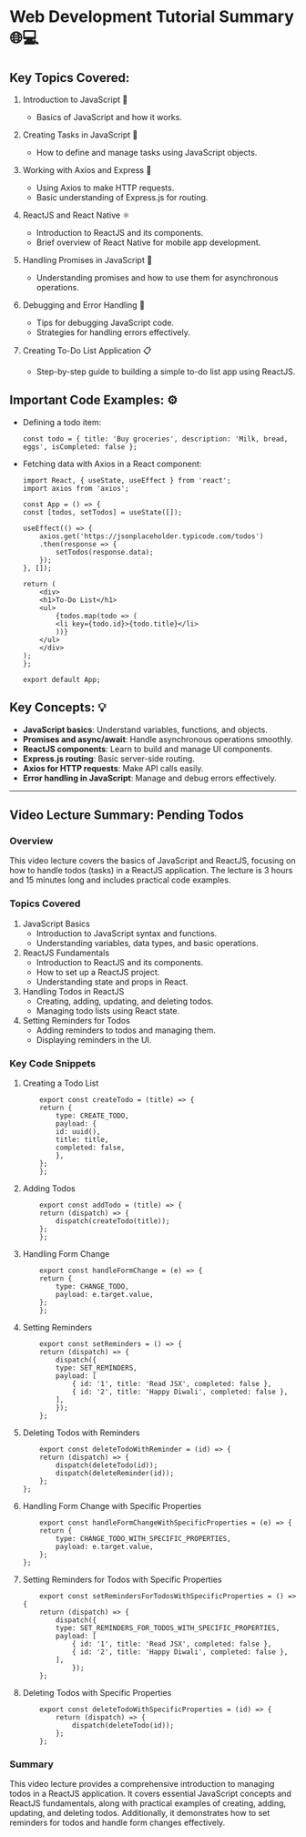 # Web Development Tutorial Summary 🌐💻
## Key Topics Covered:

1. Introduction to JavaScript 📝
    - Basics of JavaScript and how it works.

2. Creating Tasks in JavaScript 📌
    - How to define and manage tasks using JavaScript objects.

3. Working with Axios and Express 🔗
    - Using Axios to make HTTP requests.
    - Basic understanding of Express.js for routing.
    
4. ReactJS and React Native ⚛️
    - Introduction to ReactJS and its components.
    - Brief overview of React Native for mobile app development.
    
5. Handling Promises in JavaScript 🔄
    - Understanding promises and how to use them for asynchronous operations.

6. Debugging and Error Handling 🐛
    - Tips for debugging JavaScript code.
    - Strategies for handling errors effectively.

7. Creating To-Do List Application 📋
    - Step-by-step guide to building a simple to-do list app using ReactJS.

## Important Code Examples: ⚙️

- Defining a todo item:
    ```
    const todo = { title: 'Buy groceries', description: 'Milk, bread, eggs', isCompleted: false };
    ``` 

- Fetching data with Axios in a React component:
    ```
    import React, { useState, useEffect } from 'react';
    import axios from 'axios';

    const App = () => {
    const [todos, setTodos] = useState([]);
    
    useEffect(() => {
        axios.get('https://jsonplaceholder.typicode.com/todos')
        .then(response => {
            setTodos(response.data);
        });
    }, []);
    
    return (
        <div>
        <h1>To-Do List</h1>
        <ul>
            {todos.map(todo => (
            <li key={todo.id}>{todo.title}</li>
            ))}
        </ul>
        </div>
    );
    };

    export default App;
    ```
## Key Concepts: 💡
- **JavaScript basics**: Understand variables, functions, and objects.
- **Promises and async/await**: Handle asynchronous operations smoothly.
- **ReactJS components**: Learn to build and manage UI components.
- **Express.js routing**: Basic server-side routing.
- **Axios for HTTP requests**: Make API calls easily.
- **Error handling in JavaScript**: Manage and debug errors effectively.


---

## **Video Lecture Summary: Pending Todos**
### Overview
This video lecture covers the basics of JavaScript and ReactJS, focusing on how to handle todos (tasks) in a ReactJS application. The lecture is 3 hours and 15 minutes long and includes practical code examples.

### Topics Covered
1. JavaScript Basics
    - Introduction to JavaScript syntax and functions.
    - Understanding variables, data types, and basic operations.
2. ReactJS Fundamentals
    - Introduction to ReactJS and its components.
    - How to set up a ReactJS project.
    - Understanding state and props in React.
3. Handling Todos in ReactJS
    - Creating, adding, updating, and deleting todos.
    - Managing todo lists using React state.
4. Setting Reminders for Todos
    - Adding reminders to todos and managing them.
    - Displaying reminders in the UI.

### Key Code Snippets
1. Creating a Todo List
    ```
        export const createTodo = (title) => {
        return {
            type: CREATE_TODO,
            payload: {
            id: uuid(),
            title: title,
            completed: false,
            },
        };
        };
    ```

2. Adding Todos
    ```
        export const addTodo = (title) => {
        return (dispatch) => {
            dispatch(createTodo(title));
        };
        };
    ```

3. Handling Form Change
    ```
        export const handleFormChange = (e) => {
        return {
            type: CHANGE_TODO,
            payload: e.target.value,
        };
        };
    ```

4. Setting Reminders
    ```
        export const setReminders = () => {
        return (dispatch) => {
            dispatch({
            type: SET_REMINDERS,
            payload: [
                { id: '1', title: 'Read JSX', completed: false },
                { id: '2', title: 'Happy Diwali', completed: false },
            ],
            });
        };
    ```

5. Deleting Todos with Reminders
    ```
        export const deleteTodoWithReminder = (id) => {
        return (dispatch) => {
            dispatch(deleteTodo(id));
            dispatch(deleteReminder(id));
        };
    };
    ```

6. Handling Form Change with Specific Properties
    ```
        export const handleFormChangeWithSpecificProperties = (e) => {
        return {
            type: CHANGE_TODO_WITH_SPECIFIC_PROPERTIES,
            payload: e.target.value,
        };
    };
    ```

7. Setting Reminders for Todos with Specific Properties
    ```
        export const setRemindersForTodosWithSpecificProperties = () => {
        return (dispatch) => {
            dispatch({
            type: SET_REMINDERS_FOR_TODOS_WITH_SPECIFIC_PROPERTIES,
            payload: [
                { id: '1', title: 'Read JSX', completed: false },
                { id: '2', title: 'Happy Diwali', completed: false },
            ],
                });
        };
    ```

8. Deleting Todos with Specific Properties
    ```
        export const deleteTodoWithSpecificProperties = (id) => {
            return (dispatch) => {
                dispatch(deleteTodo(id));
            };
        };
    ```

### Summary
This video lecture provides a comprehensive introduction to managing todos in a ReactJS application. It covers essential JavaScript concepts and ReactJS fundamentals, along with practical examples of creating, adding, updating, and deleting todos. Additionally, it demonstrates how to set reminders for todos and handle form changes effectively.
